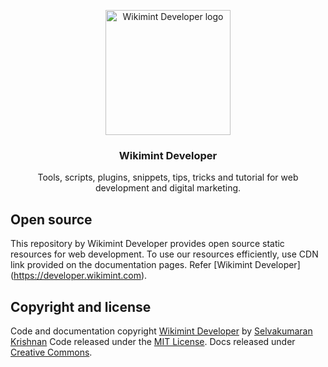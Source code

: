 <p align="center">
  <a href="https://developer.wikimint.com/">
    <img src="https://blogger.googleusercontent.com/img/a/AVvXsEhibolysCW1Ven7oUgUCxIfknMtatSU5_fhON5RZj8DjiSXrlqdw7aADG0orkbRKO0gzxDOA22gmTDtm8kpzonqO_wfwGAf-iOE_XmqKsb7wj7NCaqj17JojBQ9cfrHGJjWZBwfqteKqTOffhd9tHM7wa1OfK_-Wv1YLpfqWWm8af-VpcY6Jpzg9j6Z0A=s699" alt="Wikimint Developer logo" width="200px" height="auto">
  </a>
</p>

<h3 align="center">Wikimint Developer</h3>

<p align="center">
  Tools, scripts, plugins, snippets, tips, tricks and tutorial for web development and digital marketing.
</p>

## Open source

This repository by Wikimint Developer provides open source static resources for web development. To use our resources efficiently, use CDN link provided on the documentation pages. Refer [Wikimint Developer] (https://developer.wikimint.com).

## Copyright and license

Code and documentation copyright [Wikimint Developer](https://developer.wikimint.com) by [Selvakumaran Krishnan](https://developer.wikimint.com/p/about.html) Code released under the [MIT License](https://github.com/twbs/bootstrap/blob/main/LICENSE). Docs released under [Creative Commons](https://creativecommons.org/licenses/by/3.0/).
